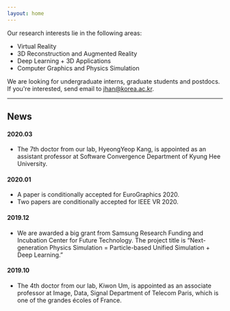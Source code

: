 ```yaml
---
layout: home
---
```


Our research interests lie in the following areas:
* Virtual Reality
* 3D Reconstruction and Augmented Reality
* Deep Learning + 3D Applications
* Computer Graphics and Physics Simulation

We are looking for undergraduate interns, graduate students and postdocs.  
If you're interested, send email to jhan@korea.ac.kr.

<hr>

## News
#### 2020.03
* The 7th doctor from our lab, HyeongYeop Kang, is appointed as an assistant professor at Software Convergence Department of Kyung Hee University.

#### 2020.01
* A paper is conditionally accepted for EuroGraphics 2020.
* Two papers are conditionally accepted for IEEE VR 2020.

#### 2019.12
* We are awarded a big grant from Samsung Research Funding and Incubation Center for Future Technology. The project title is “Next-generation Physics Simulation = Particle-based Unified Simulation + Deep Learning.”


#### 2019.10
* The 4th doctor from our lab, Kiwon Um, is appointed as an associate professor at Image, Data, Signal Department of Telecom Paris, which is one of the grandes écoles of France.